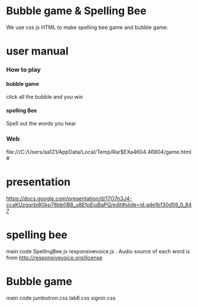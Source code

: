 # Bubble game & Spelling Bee 
 We use css js HTML to make spelling bee game and bubble game.
 
# user manual
### How to play
#### bubble game 
click all the bubble and you win
#### spelling Bee 
Spell out the words you hear
### Web 
file:///C:/Users/aa121/AppData/Local/Temp/Rar$EXa4604.46804/game.html#



# presentation
https://docs.google.com/presentation/d/17O7n3J4-ccaKUzgqrbj8Gkp78bb0B8_u8EfpEiuBaPQ/edit#slide=id.gde1b130d59_0_847



# spelling bee
main code 
SpellingBee.js
responsivevoice.js .
Audio source of each word is from  http://responsivevoice.org/license


# Bubble game
main code jumbotron.css lab6.css signin.css
